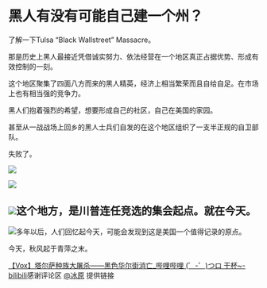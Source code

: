 # 黑人有没有可能自己建一个州？

了解一下Tulsa “Black Wallstreet” Massacre。

那是历史上黑人最接近凭借诚实努力、依法经营在一个地区真正占据优势、形成有效控制的一刻。

这个地区聚集了四面八方而来的黑人精英，经济上相当繁荣而且自给自足。在市场上也有相当强的竞争力。

黑人们抱着强烈的希望，想要形成自己的社区，自己在美国的家园。

甚至从一战战场上回乡的黑人士兵们自发的在这个地区组织了一支半正规的自卫部队。

失败了。

  


![](https://pic4.zhimg.com/50/v2-227e2eb74f857dc7f5b461c8ec69ffa8_hd.jpg?source=1940ef5c)  


![](https://pic1.zhimg.com/50/v2-e5a672a3d01b431c7df33d085ca97253_hd.jpg?source=1940ef5c)  


![](https://pic2.zhimg.com/50/v2-81243092654cd4e6be9a42dea72091d6_hd.jpg?source=1940ef5c)**这个地方，是川普连任竞选的集会起点。就在今天。**
---------------------------

![](https://pic1.zhimg.com/50/v2-0696d7a65c51401b89a0c0cfba634fdb_hd.jpg?source=1940ef5c)多年以后，人们回忆起今天，可能会发现到这是美国一个值得记录的原点。

今天，秋风起于青萍之末。

[【Vox】塔尔萨种族大屠杀——黑色华尔街消亡\_哔哩哔哩 (゜-゜)つロ 干杯~-bilibili](https://link.zhihu.com/?target=https%3A//m.bilibili.com/video/BV1yb411b7Ng%3Ft%3D501)感谢评论区 [@冰原](https://www.zhihu.com/people/a575e230cbbdee1b5c59342e3531834b) 提供链接



